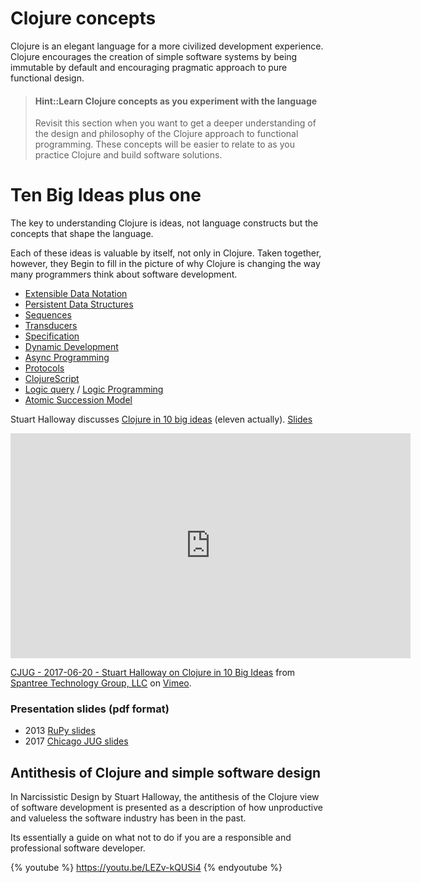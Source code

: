 # Clojure concepts
Clojure is an elegant language for a more civilized development experience. Clojure encourages the creation of simple software systems by being immutable by default and encouraging pragmatic approach to pure functional design.

> #### Hint::Learn Clojure concepts as you experiment with the language
> Revisit this section when you want to get a deeper understanding of the design and philosophy of the Clojure approach to functional programming.
> These concepts will be easier to relate to as you practice Clojure and build software solutions.

# Ten Big Ideas plus one
The key to understanding Clojure is ideas, not language constructs but the concepts that shape the language.

Each of these ideas is valuable by itself, not only in Clojure. Taken together, however, they Begin to fill in the picture of why Clojure is changing the way many programmers think about software development.

* [Extensible Data Notation](https://github.com/edn-format/edn)
* [Persistent Data Structures](https://clojure.org/reference/data_structures)
* [Sequences](https://clojure.org/reference/sequences)
* [Transducers](https://clojure.org/reference/transducers)
* [Specification](https://clojure.org/about/spec)
* [Dynamic Development](https://clojure.org/about/dynamic)
* [Async Programming](http://clojure.com/blog/2013/06/28/clojure-core-async-channels.html)
* [Protocols](https://clojure.org/reference/protocols)
* [ClojureScript](https://clojurescript.org/)
* [Logic query](http://docs.datomic.com/query.html) / [Logic Programming](https://github.com/clojure/core.logic)
* [Atomic Succession Model](https://clojure.org/about/concurrent_programming)

Stuart Halloway discusses [Clojure in 10 big ideas](https://vimeo.com/223240720) (eleven actually). [Slides](https://github.com/stuarthalloway/presentations/wiki/Clojure-in-10-Big-Ideas)

<iframe src="https://player.vimeo.com/video/223240720" width="640" height="360" frameborder="0" allow="autoplay; fullscreen" allowfullscreen></iframe>
<p><a href="https://vimeo.com/223240720">CJUG - 2017-06-20 - Stuart Halloway on Clojure in 10 Big Ideas</a> from <a href="https://vimeo.com/spantree">Spantree Technology Group, LLC</a> on <a href="https://vimeo.com">Vimeo</a>.</p>


### Presentation slides (pdf format)

* 2013 [RuPy slides](https://github.com/stuarthalloway/presentations/blob/master/Barnstorming_2013/ClojureInTenBigIdeas.pdf?raw=true)
* 2017 [Chicago JUG slides](https://github.com/stuarthalloway/presentations/blob/master/ClojureInTenBigIdeas-Jun-2017.pdf?raw=true)


## Antithesis of Clojure and simple software design
In Narcissistic Design by Stuart Halloway, the antithesis of the Clojure view of software development is presented as a description of how unproductive and valueless the software industry has been in the past.

Its essentially a guide on what not to do if you are a responsible and professional software developer.

{% youtube %}
https://youtu.be/LEZv-kQUSi4
{% endyoutube %}
